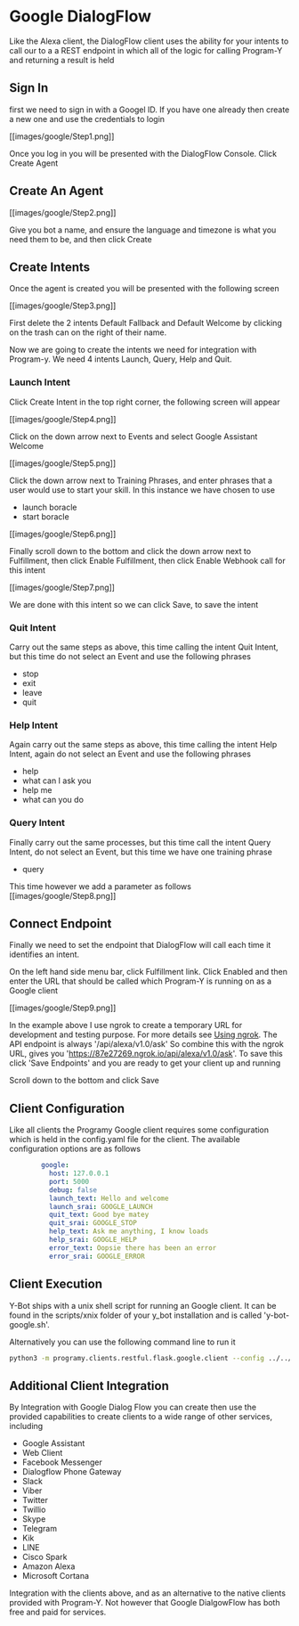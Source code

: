 # Google DialogFlow

Like the Alexa client, the DialogFlow client uses the ability for your intents to call our to a a REST endpoint in which
all of the logic for calling Program-Y and returning a result is held

## Sign In 
first we need to sign in with a Googel ID. If you have one already then create a new one and use the credentials to login

[[images/google/Step1.png]]

Once you log in you will be presented with the DialogFlow Console. Click Create Agent

## Create An Agent

[[images/google/Step2.png]]

Give you bot a name, and ensure the language and timezone is what you need them to be, and then click Create

## Create Intents
Once the agent is created you will be presented with the following screen

[[images/google/Step3.png]]

First delete the 2 intents Default Fallback and Default Welcome by clicking on the trash can on the right of their name.

Now we are going to create the intents we need for integration with Program-y. We need 4 intents Launch, Query, Help and Quit.

### Launch Intent
Click Create Intent in the top right corner, the following screen will appear

[[images/google/Step4.png]]

Click on the down arrow next to Events and select Google Assistant Welcome

[[images/google/Step5.png]]

Click the down arrow next to Training Phrases, and enter phrases that a user would use to start your skill.
In this instance we have chosen to use
* launch boracle
* start boracle

[[images/google/Step6.png]]

Finally scroll down to the bottom and click the down arrow next to Fulfillment, then click Enable Fulfillment, 
then click Enable Webhook call for this intent

[[images/google/Step7.png]]

We are done with this intent so we can click Save, to save the intent

### Quit Intent
Carry out the same steps as above, this time calling the intent Quit Intent, but this time do not select an Event
and use the following phrases
* stop
* exit
* leave
* quit

### Help Intent
Again carry out the same steps as above, this time calling the intent Help Intent, again do not select an Event
and use the following phrases
* help
* what can I ask you
* help me
* what can you do

### Query Intent
Finally carry out the same processes, but this time call the intent Query Intent, do not select an Event, but this time
we have one training phrase 
* query

This time however we add a parameter as follows
[[images/google/Step8.png]]

## Connect Endpoint
Finally we need to set the endpoint that DialogFlow will call each time it identifies an intent.

On the left hand side menu bar, click Fulfillment link. Click Enabled and then enter the URL that should be called 
which Program-Y is running on as a Google client

[[images/google/Step9.png]]

In the example above I use ngrok to create a temporary URL for development and testing purpose. 
For more details see [Using ngrok](./Using-ngrok). The API endpoint is always '/api/alexa/v1.0/ask' So combine this
with the ngrok URL, gives you 'https://87e27269.ngrok.io/api/alexa/v1.0/ask'. To save this click 'Save Endpoints' and 
you are ready to get your client up and running

Scroll down to the bottom and click Save

## Client Configuration
Like all clients the Programy Google client requires some configuration which is held in the config.yaml file for the client.
The available configuration options are as follows
```yaml
        google:
          host: 127.0.0.1
          port: 5000
          debug: false
          launch_text: Hello and welcome
          launch_srai: GOOGLE_LAUNCH
          quit_text: Good bye matey
          quit_srai: GOOGLE_STOP
          help_text: Ask me anything, I know loads
          help_srai: GOOGLE_HELP
          error_text: Oopsie there has been an error
          error_srai: GOOGLE_ERROR
```

## Client Execution
Y-Bot ships with a unix shell script for running an Google client. It can be found in the scripts/xnix folder 
of your y_bot installation and is called 'y-bot-google.sh'.

Alternatively you can use the following command line to run it

```bash
python3 -m programy.clients.restful.flask.google.client --config ../../config/xnix/config.google.yaml --cformat yaml --logging ../../config/xnix/logging.yaml
```

## Additional Client Integration
By Integration with Google Dialog Flow you can create then use the provided capabilities to create 
clients to a wide range of other services, including 

* Google Assistant
* Web Client
* Facebook Messenger
* Dialogflow Phone Gateway 
* Slack
* Viber
* Twitter
* Twillio
* Skype
* Telegram
* Kik
* LINE
* Cisco Spark
* Amazon Alexa
* Microsoft Cortana

Integration with the clients above, and as an alternative to the native clients provided with Program-Y. 
Not however that Google DialgowFlow has both free and paid for services. 